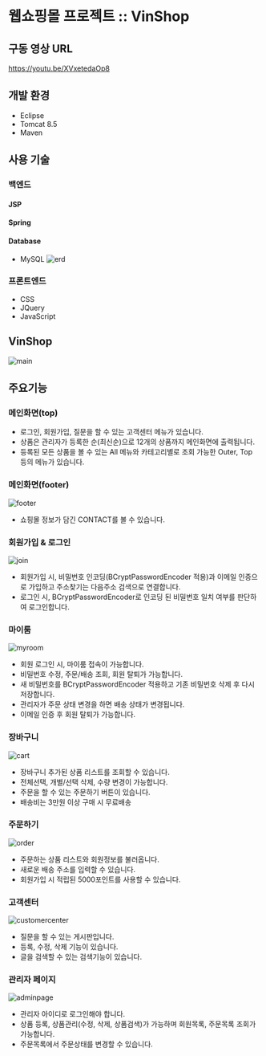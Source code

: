 # 웹쇼핑몰 프로젝트 :: VinShop
## 구동 영상 URL
https://youtu.be/XVxetedaOp8

## 개발 환경
* Eclipse
* Tomcat 8.5
* Maven

## 사용 기술
### 백엔드
#### JSP
#### Spring
#### Database
* MySQL
![erd](https://user-images.githubusercontent.com/78144748/130341652-04ca3b61-8110-418d-838c-9ff98a10e464.png)

### 프론트엔드
* CSS
* JQuery
* JavaScript

## VinShop
![main](https://user-images.githubusercontent.com/78144748/130340143-257ef368-c32d-47d7-a2f4-973b2d2c4917.png)

## 주요기능
### 메인화면(top)
* 로그인, 회원가입, 질문을 할 수 있는 고객센터 메뉴가 있습니다.
* 상품은 관리자가 등록한 순(최신순)으로 12개의 상품까지 메인화면에 출력됩니다.
 * 등록된 모든 상품을 볼 수 있는 All 메뉴와 카테고리별로 조회 가능한 Outer, Top 등의 메뉴가 있습니다.

### 메인화면(footer)
![footer](https://user-images.githubusercontent.com/78144748/130358169-c611815d-e9e9-45fe-8c09-e4c56742f831.png)
* 쇼핑몰 정보가 담긴 CONTACT를 볼 수 있습니다.


### 회원가입 & 로그인
![join](https://user-images.githubusercontent.com/78144748/130340725-be774c12-1edb-45bb-8bec-23202906a73a.png)
* 회원가입 시, 비밀번호 인코딩(BCryptPasswordEncoder 적용)과 이메일 인증으로 가입하고 주소찾기는 다음주소 검색으로 연결합니다.
* 로그인 시, BCryptPasswordEncoder로 인코딩 된 비밀번호 일치 여부를 판단하여 로그인합니다.


### 마이룸
![myroom](https://user-images.githubusercontent.com/78144748/130340868-d543a19b-7001-451f-9f12-4c6ed6c33586.png)
* 회원 로그인 시, 마이룸 접속이 가능합니다.
* 비밀번호 수정, 주문/배송 조회, 회원 탈퇴가 가능합니다.
 * 새 비밀번호를 BCryptPasswordEncoder 적용하고 기존 비밀번호 삭제 후 다시 저장합니다.
 * 관리자가 주문 상태 변경을 하면 배송 상태가 변경됩니다.
 * 이메일 인증 후 회원 탈퇴가 가능합니다.
 
 
### 장바구니
![cart](https://user-images.githubusercontent.com/78144748/130341076-64accc4f-5dbd-47fb-8bca-ac421473f9d2.png)
* 장바구니 추가된 상품 리스트를 조회할 수 있습니다.
* 전체선택, 개별/선택 삭제, 수량 변경이 가능합니다.
* 주문을 할 수 있는 주문하기 버튼이 있습니다.
 * 배송비는 3만원 이상 구매 시 무료배송


### 주문하기
![order](https://user-images.githubusercontent.com/78144748/130341171-55543172-98dc-4e85-a2dc-b168a0d161fa.png)
* 주문하는 상품 리스트와 회원정보를 불러옵니다.
* 새로운 배송 주소를 입력할 수 있습니다.
* 회원가입 시 적립된 5000포인트를 사용할 수 있습니다.


### 고객센터
![customercenter](https://user-images.githubusercontent.com/78144748/130341242-8d961d86-544a-4733-b696-249aaa2abd8b.png)
* 질문을 할 수 있는 게시판입니다.
* 등록, 수정, 삭제 기능이 있습니다.
* 글을 검색할 수 있는 검색기능이 있습니다.


### 관리자 페이지
![adminpage](https://user-images.githubusercontent.com/78144748/130341297-6e636d86-7bc1-42c9-87ed-3fb05331edd9.png)
* 관리자 아이디로 로그인해야 합니다.
* 상품 등록, 상품관리(수정, 삭제, 상품검색)가 가능하며 회원목록, 주문목록 조회가 가능합니다.
 * 주문목록에서 주문상태를 변경할 수 있습니다.
 
